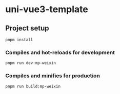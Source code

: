 # uni-vue3-template

## Project setup
```
pnpm install
```

### Compiles and hot-reloads for development
```
pnpm run dev:mp-weixin
```

### Compiles and minifies for production
```
pnpm run build:mp-weixin
```
